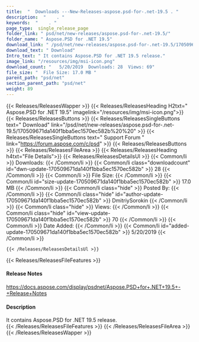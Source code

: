 ```yaml
---
title:  "  Downloads ---New-Releases-aspose.psd-for-.net-19.5 . " 
description:  "    . " 
keywords:  "    . " 
page_type:  single_release_page
folder_link: " psd/net/new-releases/aspose.psd-for-.net-19.5/"
folder_name: " Aspose.PSD for .NET 19.5"
download_link: " /psd/net/new-releases/aspose.psd-for-.net-19.5/170509671da140f1bba5ec1570ec582b"
download_text: " Download"
Intro_text: " It contains Aspose.PSD for .NET 19.5 release."
image_link: "/resources/img/msi-icon.png"
download_count: "   5/20/2019  Downloads: 28  Views: 69"
file_size: "  File Size: 17.0 MB "
parent_path: "psd/net"
section_parent_path: "psd/net"
weight: 89
---
```


{{< Releases/ReleasesWapper >}}
  {{< Releases/ReleasesHeading H2txt=" Aspose.PSD for .NET 19.5" imagelink="/resources/img/msi-icon.png">}}
  {{< Releases/ReleasesButtons >}}
    {{< Releases/ReleasesSingleButtons text=" Download" link="/psd/net/new-releases/aspose.psd-for-.net-19.5/170509671da140f1bba5ec1570ec582b%20%20" >}}
    {{< Releases/ReleasesSingleButtons text=" Support Forum " link="https://forum.aspose.com/c/psd" >}}
  {{< Releases/ReleasesButtons >}}
  {{< Releases/ReleasesFileArea >}}
    {{< Releases/ReleasesHeading h4txt="File Details">}}
    {{< Releases/ReleasesDetailsUl >}}
            {{< Common/li  >}} Downloads: {{< /Common/li >}} 
      {{< Common/li class="downloadcount" id="dwn-update-170509671da140f1bba5ec1570ec582b" >}} 28 {{< /Common/li >}} 
      {{< Common/li  >}} File Size: {{< /Common/li >}} 
      {{< Common/li id="size-update-170509671da140f1bba5ec1570ec582b" >}} 17.0 MB {{< /Common/li >}} 
      {{< Common/li  class="hide" >}} Posted By: {{< /Common/li >}} 
      {{< Common/li class="hide" id="author-update-170509671da140f1bba5ec1570ec582b" >}} DmitriySorokin {{< /Common/li >}} 
      {{< Common/li class="hide"  >}} Views: {{< /Common/li >}} 
      {{< Common/li class="hide" id="view-update-170509671da140f1bba5ec1570ec582b" >}} 70 {{< /Common/li >}} 
      {{< Common/li  >}} Date Added: {{< /Common/li >}} 
      {{< Common/li id="added-update-170509671da140f1bba5ec1570ec582b" >}} 5/20/2019 {{< /Common/li >}} 

    {{< /Releases/ReleasesDetailsUl >}}

  {{< Releases/ReleasesFileFeatures >}}
      <h4>Release Notes</h4><div><a href="https://docs.aspose.com/display/psdnet/Aspose.PSD+for+.NET+19.5+-+Release+Notes">https://docs.aspose.com/display/psdnet/Aspose.PSD+for+.NET+19.5+-+Release+Notes</a></div><h4>Description</h4><div class="HTMLDescription">It contains Aspose.PSD for .NET 19.5 release.</div>
  {{< /Releases/ReleasesFileFeatures >}}
 {{< /Releases/ReleasesFileArea >}}
{{< /Releases/ReleasesWapper >}}


